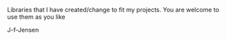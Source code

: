 Libraries that I have created/change to fit my projects. You are welcome to use them as you like

J-f-Jensen